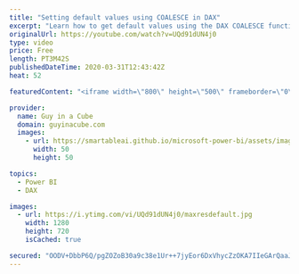 ```yaml
---
title: "Setting default values using COALESCE in DAX"
excerpt: "Learn how to get default values using the DAX COALESCE function instead of IF statements. A great way to avoid BLANK in Power BI!  Documentation: https://docs.microsoft.com/dax/coalesce-function-dax  SQLBI.com article:  https://sql.bi/659297   📢 Become a member: https://guyinacu.be/membership   *******************"
originalUrl: https://youtube.com/watch?v=UQd91dUN4j0
type: video
price: Free
length: PT3M42S
publishedDateTime: 2020-03-31T12:43:42Z
heat: 52

featuredContent: "<iframe width=\"800\" height=\"500\" frameborder=\"0\" src=\"https://www.youtube.com/embed/UQd91dUN4j0\" allow=\"accelerometer; autoplay; encrypted-media; gyroscope; picture-in-picture\" allowfullscreen></iframe>"

provider:
  name: Guy in a Cube
  domain: guyinacube.com
  images:
    - url: https://smartableai.github.io/microsoft-power-bi/assets/images/organizations/guyinacube.com-50x50.jpg
      width: 50
      height: 50

topics:
  - Power BI
  - DAX

images:
  - url: https://i.ytimg.com/vi/UQd91dUN4j0/maxresdefault.jpg
    width: 1280
    height: 720
    isCached: true

secured: "OODV+DbbP6Q/pgZOZoB30a9c38e1Ur++7jyEor6DxVhycZzOKA7IIeGArQaaJIpcydr+VEkdRCe88qMUPQWUQNgO97bDWPlwBJRvkCd/r7le/9Gd32XQ5tjucVb62YmhRwmebH8P8rI0TT5P9WUlME+xvgWFzxhyQwVzt4mHtJ8jFnTisOOBbQ2HaQfvBWDQf1iGnE4+KHqwhv2Tb6GNp/9BZpIZMj3uvKqZSWj8MZ5pYWyDAF8iOVovZgsFcVgvtAJUxRfwoBbDd5VXxwb1qLCLNUmwpwq5EptupUAyCFPsKHx/5+40h6W1RYlGP0UOYvcswx3bnSFHQrO73yFrbngPSb/+SyruN0+BfntdNetbHKz2YlE6w1WtUmabyEwkRoX1zoNk/V6i8gBzYboOHf6AT3v2Tf8UV7oFMf/DJ/o=;pp0cQt45/eZKhiptuHtGeA=="
---
```


